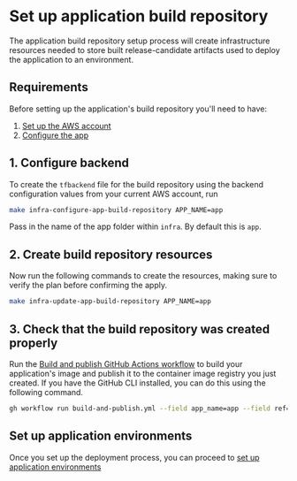 # Set up application build repository

The application build repository setup process will create infrastructure resources needed to store built release-candidate artifacts used to deploy the application to an environment.

## Requirements

Before setting up the application's build repository you'll need to have:

1. [Set up the AWS account](./set-up-aws-account.md)
2. [Configure the app](/infra/app/app-config/main.tf)

## 1. Configure backend

To create the `tfbackend` file for the build repository using the backend configuration values from your current AWS account, run

```bash
make infra-configure-app-build-repository APP_NAME=app
```

Pass in the name of the app folder within `infra`. By default this is `app`.

## 2. Create build repository resources

Now run the following commands to create the resources, making sure to verify the plan before confirming the apply.

```bash
make infra-update-app-build-repository APP_NAME=app
```

## 3. Check that the build repository was created properly

Run the [Build and publish GitHub Actions workflow](/.github/workflows/build-and-publish.yml) to build your application's image and publish it to the container image registry you just created. If you have the GitHub CLI installed, you can do this using the following command.

```bash
gh workflow run build-and-publish.yml --field app_name=app --field ref=main
```

## Set up application environments

Once you set up the deployment process, you can proceed to [set up application environments](./set-up-app-env.md)
